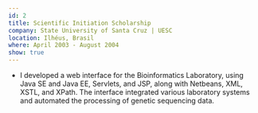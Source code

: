 ```yaml
---
id: 2
title: Scientific Initiation Scholarship
company: State University of Santa Cruz | UESC
location: Ilhéus, Brasil
where: April 2003 - August 2004
show: true
---
```

- I developed a web interface for the Bioinformatics Laboratory, using Java SE and Java EE, Servlets, and JSP, along with Netbeans, XML, XSTL, and XPath. The interface integrated various laboratory systems and automated the processing of genetic sequencing data.
